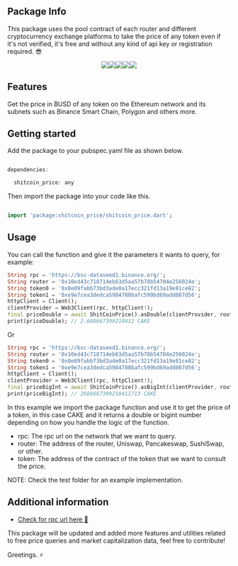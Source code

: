 ## Package Info
This package uses the pool contract of each router and different cryptocurrency exchange platforms to take the price of any token even if it's not verified, it's free and without any kind of api key or registration required. 😎

<div style="display: flex; justify-content: center;">
  <img src="https://img.shields.io/pub/v/shitcoin_price?color=green">
  <img src="https://img.shields.io/pub/points/shitcoin_price">
  <img src="https://img.shields.io/pub/popularity/shitcoin_price?color=green">
  <img src="https://img.shields.io/badge/maintenance%20status-actively%20developed-brightgreen">
  <img src="https://img.shields.io/badge/coverage-100%25-orange">
</div>

## Features

Get the price in BUSD of any token on the Ethereum network and its subnets such as Binance Smart Chain, Polygon and others more.

## Getting started

Add the package to your pubspec.yaml file as shown below.
```dart

dependencies:

  shitcoin_price: any

```

Then import the package into your code like this.
```dart

import 'package:shitcoin_price/shitcoin_price.dart';

```
## Usage

You can call the function and give it the parameters it wants to query, for example:


```dart
String rpc = 'https://bsc-dataseed1.binance.org/';
String router = '0x10ed43c718714eb63d5aa57b78b54704e256024e';
String token0 = '0x0e09fabb73bd3ade0a17ecc321fd13a19e81ce82';
String token1 = '0xe9e7cea3dedca5984780bafc599bd69add087d56';
httpClient = Client();
clientProvider = Web3Client(rpc, httpClient!);
final priceDouble = await ShitCoinPrice().asDouble(clientProvider, routerAddress, token0, token1);
print(priceDouble); // 2.688667399210412 CAKE
```

Or

```dart
String rpc = 'https://bsc-dataseed1.binance.org/';
String router = '0x10ed43c718714eb63d5aa57b78b54704e256024e';
String token0 = '0x0e09fabb73bd3ade0a17ecc321fd13a19e81ce82';
String token1 = '0xe9e7cea3dedca5984780bafc599bd69add087d56';
httpClient = Client();
clientProvider = Web3Client(rpc, httpClient!);
final priceBigInt = await ShitCoinPrice().asBigInt(clientProvider, routerAddress, token0, token1);
print(priceBigInt); // 2688667399210411713 CAKE
```

In this example we import the package function and use it to get the price of a token, in this case CAKE and it returns a double or bigint number depending on how you handle the logic of the function.

- rpc: The rpc url on the network that we want to query.
- router: The address of the router, Uniswap, Pancakeswap, SushiSwap, or other.
- token: The address of the contract of the token that we want to consult the price.

NOTE: Check the test folder for an example implementation.
## Additional information

- [Check for rpc url here 🚨](https://rpc.info)

This package will be updated and added more features and utilities related to free price queries and market capitalization data, feel free to contribute!

Greetings. ⚡
